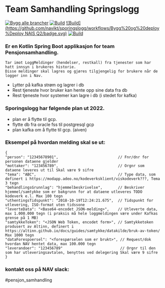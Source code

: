 
# Team Samhandling Springslogg

[![Bygg alle brancher](https://github.com/navikt/sporingslogg/actions/workflows/bygg_alle_brancher.yml/badge.svg)](https://github.com/navikt/sporingslogg/actions/workflows/bygg_alle_brancher.yml)
[![Build](https://github.com/navikt/sporingslogg/workflows/Bygg%20og%20deploy/badge.svg)](https://github.com/navikt/sporingslogg/workflows/Bygg%20og%20deploy)
[![Build](https://github.com/navikt/sporingslogg/workflows/Bygg%20og%20deploy%Deploy NAIS Q2/badge.svg)](https://github.com/navikt/sporingslogg/actions)
[![Build](https://github.com/navikt/sporingslogg/workflows/Deploy%20to%20production/badge.svg)](https://github.com/navikt/sporingslogg/actions)

### Er en Kotlin Spring Boot applikasjon for team Pensjonsamhandling.

```
Tar imot LoggMeldinger (hendelser, restkall) fra tjenester som har hatt innsyn i brukeres historie.
Disse meldinger skal lagres og gjøres tilgjengelig for brukere når de logger inn i Nav.
```

* Lytter på kafka strøm og lagrer i db
* Rest tjeneste hvor bruker kan hente opp sine data fra db
* Rest tjeneste hvor systemer kan lagre i db (i stedet for kafka)


### Sporingslogg har følgende plan ut 2022.

* plan er å flytte til gcp.
* flytte db fra oracle fss til postgresql gcp
* plan kafka om å flytte til gcp. (aiven)


### Eksempel på hvordan melding skal se ut:

```
{
"person": "12345678901",                           // Fnr/dnr for personen dataene gjelder
"mottaker": "123456789",                           // Orgnr som dataene leveres ut til Skal være 9 sifre
"tema": "ABC",                                     // Type data, som definert i https://modapp.adeo.no/kodeverksklient/viskodeverk???, Tema 3 tegn
"behandlingsGrunnlag": "hjemmelbeskrivelse",       // Beskriver hjemmel/samtykke som er bakgrunn for at dataene utleveres TODO kodeverk e.l. Max 100 tegn
"uthentingsTidspunkt": "2018-10-19T12:24:21.675",  // Tidspunkt for utlevering, ISO-format uten tidssone
"leverteData": "<Base64-encodet JSON-melding>",    // Utleverte data, max 1.000.000 tegn (i praksis må hele loggmeldingen være under Kafkas grense på 1 MB)
"samtykkeToken": "<JSON Web Token, encodet form>", // Samtykketoken produsert av Altinn, definert i https://altinn.github.io/docs/guides/samtykke/datakilde/bruk-av-token/ Max 1000 tegn
"dataForespoersel": "<forespørselen som er brukt>", // Request/dok hvordan NAV hentet data, max 100.000 tegn
"leverandoer": "123456789"                          // Orgnr til den som har utleveringsavtalen, benyttes ved delegering Skal være 9 sifre
}
```



### kontakt oss på NAV slack: 
#pensjon_samhandling
